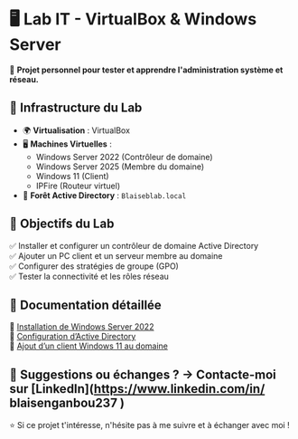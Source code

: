 # 🖥️ Lab IT - VirtualBox & Windows Server  
🚀 **Projet personnel pour tester et apprendre l'administration système et réseau.**  

## 🔧 **Infrastructure du Lab**  
- 🌍 **Virtualisation** : VirtualBox  
- 🖥️ **Machines Virtuelles** :  
  - Windows Server 2022 (Contrôleur de domaine)  
  - Windows Server 2025 (Membre du domaine)  
  - Windows 11 (Client)  
  - IPFire (Routeur virtuel)  
- 🏢 **Forêt Active Directory** : `Blaiseblab.local`  

## 📌 **Objectifs du Lab**  
✅ Installer et configurer un contrôleur de domaine Active Directory  
✅ Ajouter un PC client et un serveur membre au domaine  
✅ Configurer des stratégies de groupe (GPO)  
✅ Tester la connectivité et les rôles réseau  

## 📂 **Documentation détaillée**  
🔹 [Installation de Windows Server 2022](lien_vers_un_fichier)  
🔹 [Configuration d’Active Directory](lien_vers_un_fichier)  
🔹 [Ajout d’un client Windows 11 au domaine](lien_vers_un_fichier)  

📩 **Suggestions ou échanges ?** → Contacte-moi sur [LinkedIn](https://www.linkedin.com/in/
blaisenganbou237
)  
---
⭐️ Si ce projet t'intéresse, n'hésite pas à me suivre et à échanger avec moi !
